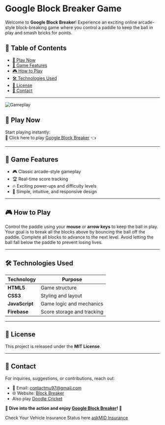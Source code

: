 # Google Block Breaker Game

Welcome to **Google Block Breaker**! Experience an exciting online arcade-style block-breaking game where you control a paddle to keep the ball in play and smash bricks for points.

## 📑 Table of Contents
- [🚀 Play Now](#-play-now)
- [📌 Game Features](#-game-features)
- [🎮 How to Play](#-how-to-play)
- [🛠️ Technologies Used](#-technologies-used)
- [📜 License](#-license)
- [📩 Contact](#-contact)

---

![Gameplay](http://i.imgur.com/K8vsw.gif "Gameplay Preview")

## 🚀 Play Now
Start playing instantly:  
🔗 Click here to play [Google Block Breaker](https://blokbreaker.com) 👈

---

## 📌 Game Features
- 🎮 Classic arcade-style gameplay
- 🏆 Real-time score tracking
- 🔥 Exciting power-ups and difficulty levels
- 🎨 Simple, intuitive, and responsive design

---

## 🎮 How to Play
Control the paddle using your **mouse** or **arrow keys** to keep the ball in play. Your goal is to break all the blocks above by bouncing the ball off the paddle. Complete all blocks to advance to the next level. Avoid letting the ball fall below the paddle to prevent losing lives.

---

## 🛠️ Technologies Used

| Technology          | Purpose                  |
|--------------------|--------------------------|
| **HTML5**         | Game structure            |
| **CSS3**          | Styling and layout        |
| **JavaScript**    | Game logic and mechanics  |
| **Firebase**      | Score storage and tracking |

---

## 📜 License
This project is released under the **MIT License**.

---

## 📩 Contact
For inquiries, suggestions, or contributions, reach out:
- 📧 Email: contactmu97@gmail.com  
- 🌐 Website: [Block Breaker](https://blokbreaker.com)
- Also play [Doodle Cricket](https://doodlecricket.org/)

**🚀 Dive into the action and enjoy [Google Block Breaker](https://blokbreaker.com)! 🎉**

Check Your Vehicle Insurance Status here [askMID Insurance](https://askmidinsurance.org/)

